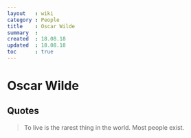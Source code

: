 ```yaml
---
layout   : wiki
category : People
title    : Oscar Wilde
summary  : 
created  : 18.08.18
updated  : 18.08.18
toc      : true
---
```


# Oscar Wilde

## Quotes

> To live is the rarest thing in the world. Most people exist.
